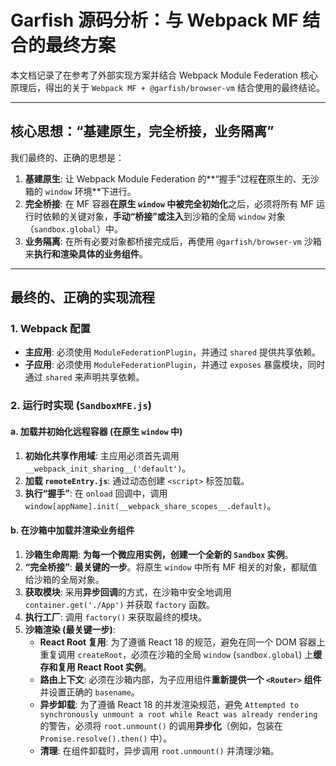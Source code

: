 # Garfish 源码分析：与 Webpack MF 结合的最终方案

本文档记录了在参考了外部实现方案并结合 Webpack Module Federation 核心原理后，得出的关于 `Webpack MF + @garfish/browser-vm` 结合使用的最终结论。

---

## 核心思想：“基建原生，完全桥接，业务隔离”

我们最终的、正确的思想是：

1.  **基建原生**: 让 Webpack Module Federation 的**“握手”过程**在**原生的、无沙箱的 `window` 环境**下进行。
2.  **完全桥接**: 在 MF 容器**在原生 `window` 中被完全初始化**之后，必须将所有 MF 运行时依赖的关键对象，**手动“桥接”或注入**到沙箱的全局 `window` 对象（`sandbox.global`）中。
3.  **业务隔离**: 在所有必要对象都桥接完成后，再使用 `@garfish/browser-vm` 沙箱来**执行和渲染具体的业务组件**。

---

## 最终的、正确的实现流程

### 1. Webpack 配置
-   **主应用**: 必须使用 `ModuleFederationPlugin`，并通过 `shared` 提供共享依赖。
-   **子应用**: 必须使用 `ModuleFederationPlugin`，并通过 `exposes` 暴露模块，同时通过 `shared` 来声明共享依赖。

### 2. 运行时实现 (`SandboxMFE.js`)

#### a. 加载并初始化远程容器 (在原生 `window` 中)
1.  **初始化共享作用域**: 主应用必须首先调用 `__webpack_init_sharing__('default')`。
2.  **加载 `remoteEntry.js`**: 通过动态创建 `<script>` 标签加载。
3.  **执行“握手”**: 在 `onload` 回调中，调用 `window[appName].init(__webpack_share_scopes__.default)`。

#### b. 在沙箱中加载并渲染业务组件
1.  **沙箱生命周期**: **为每一个微应用实例，创建一个全新的 `Sandbox` 实例**。
2.  **“完全桥接”**: **最关键的一步**。将原生 `window` 中所有 MF 相关的对象，都赋值给沙箱的全局对象。
3.  **获取模块**: 采用**异步回调**的方式，在沙箱中安全地调用 `container.get('./App')` 并获取 `factory` 函数。
4.  **执行工厂**: 调用 `factory()` 来获取最终的模块。
5.  **沙箱渲染 (最关键一步)**:
    -   **React Root 复用**: 为了遵循 React 18 的规范，避免在同一个 DOM 容器上重复调用 `createRoot`，必须在沙箱的全局 `window` (`sandbox.global`) 上**缓存和复用 React Root 实例**。
    -   **路由上下文**: 必须在沙箱内部，为子应用组件**重新提供一个 `<Router>` 组件**并设置正确的 `basename`。
    -   **异步卸载**: 为了遵循 React 18 的并发渲染规范，避免 `Attempted to synchronously unmount a root while React was already rendering` 的警告，必须将 `root.unmount()` 的调用**异步化**（例如，包装在 `Promise.resolve().then()` 中）。
    -   **清理**: 在组件卸载时，异步调用 `root.unmount()` 并清理沙箱。
